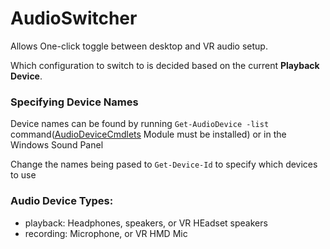 # AudioSwitcher
Allows One-click toggle between desktop and VR audio setup.

Which configuration to switch to is decided based on the current **Playback Device**.

### Specifying Device Names
Device names can be found by running `Get-AudioDevice -list` command([AudioDeviceCmdlets](https://github.com/frgnca/AudioDeviceCmdlets) Module must be installed)
 or in the Windows Sound Panel


Change the names being pased to `Get-Device-Id` to specify which devices to use

### Audio Device Types:
- playback: Headphones, speakers, or VR HEadset speakers
- recording: Microphone, or VR HMD Mic

